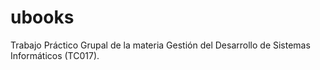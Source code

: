 # ubooks
Trabajo Práctico Grupal de la materia Gestión del Desarrollo de Sistemas Informáticos (TC017).
